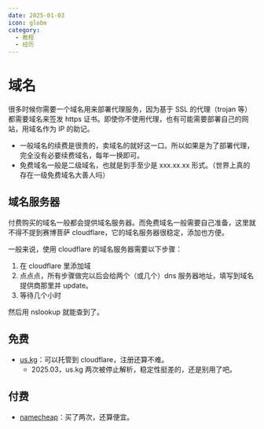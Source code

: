 ```yaml
---
date: 2025-01-03
icon: globe
category:
  - 教程
  - 经历
---
```


# 域名

很多时候你需要一个域名用来部署代理服务，因为基于 SSL 的代理（trojan 等）都需要域名来签发 https 证书。即使你不使用代理，也有可能需要部署自己的网站，用域名作为 IP 的助记。

- 一般域名的续费是很贵的，卖域名的就好这一口。所以如果是为了部署代理，完全没有必要续费域名，每年一换即可。
- 免费域名一般是二级域名，也就是到手至少是 xxx.xx.xx 形式。（世界上真的存在一级免费域名大善人吗）

## 域名服务器

付费购买的域名一般都会提供域名服务器。而免费域名一般需要自己准备，这里就不得不提到赛博菩萨 cloudflare，它的域名服务器很稳定，添加也方便。

一般来说，使用 cloudflare 的域名服务器需要以下步骤：

1. 在 cloudflare 里添加域
2. 点点点，所有步骤做完以后会给两个（或几个）dns 服务器地址，填写到域名提供商那里并 update。
3. 等待几个小时

然后用 nslookup 就能查到了。

## 免费

- [us.kg](https://register.us.kg)：可以托管到 cloudflare，注册还算不难。
  - 2025.03，us.kg 两次被停止解析，稳定性挺差的，还是别用了吧。

## 付费

- [namecheap](https://www.namecheap.com/)：买了两次，还算便宜。

